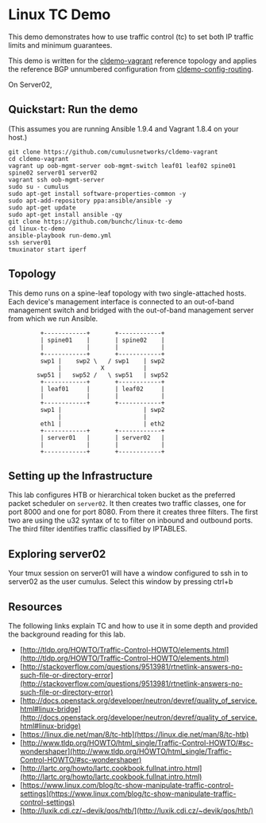 Linux TC Demo
=======================
This demo demonstrates how to use traffic control (tc) to set both IP traffic limits and minimum guarantees.

This demo is written for the [cldemo-vagrant](https://github.com/cumulusnetworks/cldemo-vagrant) reference topology and applies the reference BGP unnumbered configuration from [cldemo-config-routing](https://github.com/cumulusnetworks/cldemo-config-routing).

On Server02, 

Quickstart: Run the demo
------------------------
(This assumes you are running Ansible 1.9.4 and Vagrant 1.8.4 on your host.)

    git clone https://github.com/cumulusnetworks/cldemo-vagrant
    cd cldemo-vagrant
    vagrant up oob-mgmt-server oob-mgmt-switch leaf01 leaf02 spine01 spine02 server01 server02
    vagrant ssh oob-mgmt-server
    sudo su - cumulus
    sudo apt-get install software-properties-common -y
    sudo apt-add-repository ppa:ansible/ansible -y
    sudo apt-get update
    sudo apt-get install ansible -qy
    git clone https://github.com/bunchc/linux-tc-demo
    cd linux-tc-demo
    ansible-playbook run-demo.yml
    ssh server01
    tmuxinator start iperf


Topology
--------
This demo runs on a spine-leaf topology with two single-attached hosts. Each device's management interface is connected to an out-of-band management switch and bridged with the out-of-band management server from which we run Ansible.

             +------------+       +------------+
             | spine01    |       | spine02    |
             |            |       |            |
             +------------+       +------------+
             swp1 |    swp2 \   / swp1    | swp2
                  |           X           |
            swp51 |   swp52 /   \ swp51   | swp52
             +------------+       +------------+
             | leaf01     |       | leaf02     |
             |            |       |            |
             +------------+       +------------+
             swp1 |                       | swp2
                  |                       |
             eth1 |                       | eth2
             +------------+       +------------+
             | server01   |       | server02   |
             |            |       |            |
             +------------+       +------------+


Setting up the Infrastructure
-----------------------------
This lab configures HTB or hierarchical token bucket as the preferred packet scheduler on ```server02```. It then creates two traffic classes, one for port 8000 and one for port 8080. From there it creates three filters. The first two are using the u32 syntax of tc to filter on inbound and outbound ports. The third filter identifies traffic classified by IPTABLES.

Exploring server02
------------------
Your tmux session on server01 will have a window configured to ssh in to server02 as the user cumulus. Select this window by pressing ctrl+b 


Resources
---------
The following links explain TC and how to use it in some depth and provided the background reading for this lab.

- [http://tldp.org/HOWTO/Traffic-Control-HOWTO/elements.html](http://tldp.org/HOWTO/Traffic-Control-HOWTO/elements.html)
- [http://stackoverflow.com/questions/9513981/rtnetlink-answers-no-such-file-or-directory-error](http://stackoverflow.com/questions/9513981/rtnetlink-answers-no-such-file-or-directory-error)
- [http://docs.openstack.org/developer/neutron/devref/quality_of_service.html#linux-bridge](http://docs.openstack.org/developer/neutron/devref/quality_of_service.html#linux-bridge)
- [https://linux.die.net/man/8/tc-htb](https://linux.die.net/man/8/tc-htb)
- [http://www.tldp.org/HOWTO/html_single/Traffic-Control-HOWTO/#sc-wondershaper](http://www.tldp.org/HOWTO/html_single/Traffic-Control-HOWTO/#sc-wondershaper)
- [http://lartc.org/howto/lartc.cookbook.fullnat.intro.html](http://lartc.org/howto/lartc.cookbook.fullnat.intro.html)
- [https://www.linux.com/blog/tc-show-manipulate-traffic-control-settings](https://www.linux.com/blog/tc-show-manipulate-traffic-control-settings)
- [http://luxik.cdi.cz/~devik/qos/htb/](http://luxik.cdi.cz/~devik/qos/htb/)
